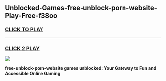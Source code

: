 
## Unblocked-Games-free-unblock-porn-website-Play-Free-f38oo
<h3>
<a href="https://premium76.site?title=free-unblock-porn-website&ref=21A">CLICK TO PLAY</a></h3>
<hr>

<h3>
<a href="https://premium76.site?title=free-unblock-porn-website&ref=21A">CLICK 2 PLAY</a>
  
</h3>

<a href="https://premium76.site?title=free-unblock-porn-website&ref=21A"><img src="https://clearcache.store/games.png"></a>


**free-unblock-porn-website games unblocked: Your Gateway to Fun and Accessible Online Gaming**
